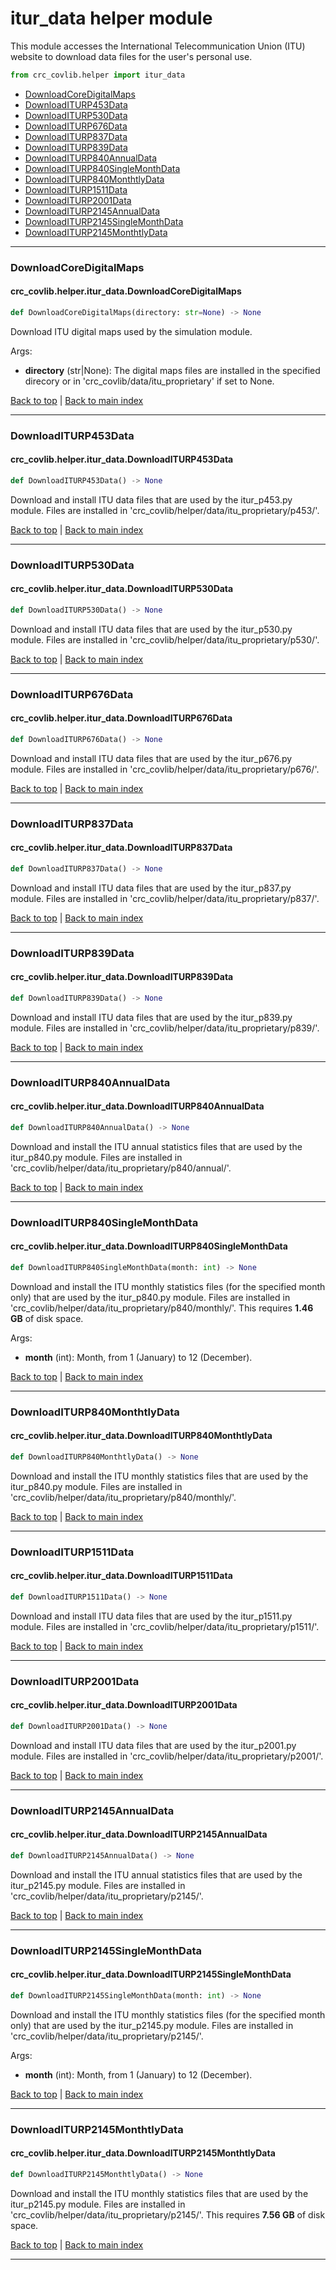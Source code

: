 # itur_data helper module
This module accesses the International Telecommunication Union (ITU) website to download data files for the user's personal use.

```python
from crc_covlib.helper import itur_data
```

- [DownloadCoreDigitalMaps](#downloadcoredigitalmaps)
- [DownloadITURP453Data](#downloaditurp453data)
- [DownloadITURP530Data](#downloaditurp530data)
- [DownloadITURP676Data](#downloaditurp676data)
- [DownloadITURP837Data](#downloaditurp837data)
- [DownloadITURP839Data](#downloaditurp839data)
- [DownloadITURP840AnnualData](#downloaditurp840annualdata)
- [DownloadITURP840SingleMonthData](#downloaditurp840singlemonthdata)
- [DownloadITURP840MonthtlyData](#downloaditurp840singlemonthdata)
- [DownloadITURP1511Data](#downloaditurp1511data)
- [DownloadITURP2001Data](#downloaditurp2001data)
- [DownloadITURP2145AnnualData](#downloaditurp2145annualdata)
- [DownloadITURP2145SingleMonthData](#downloaditurp2145singlemonthdata)
- [DownloadITURP2145MonthtlyData](#downloaditurp2145monthtlydata)

***

### DownloadCoreDigitalMaps
#### crc_covlib.helper.itur_data.DownloadCoreDigitalMaps
```python
def DownloadCoreDigitalMaps(directory: str=None) -> None
```
Download ITU digital maps used by the simulation module.

Args:
- __directory__ (str|None): The digital maps files are installed in the specified direcory or in 'crc_covlib/data/itu_proprietary' if set to None.

[Back to top](#itur_data-helper-module) | [Back to main index](./readme.md#helper-sub-package-api-documentation)

***

### DownloadITURP453Data
#### crc_covlib.helper.itur_data.DownloadITURP453Data
```python
def DownloadITURP453Data() -> None
```
Download and install ITU data files that are used by the itur_p453.py module. Files are installed in 'crc_covlib/helper/data/itu_proprietary/p453/'.

[Back to top](#itur_data-helper-module) | [Back to main index](./readme.md#helper-sub-package-api-documentation)

***

### DownloadITURP530Data
#### crc_covlib.helper.itur_data.DownloadITURP530Data
```python
def DownloadITURP530Data() -> None
```
Download and install ITU data files that are used by the itur_p530.py module. Files are installed in 'crc_covlib/helper/data/itu_proprietary/p530/'.

[Back to top](#itur_data-helper-module) | [Back to main index](./readme.md#helper-sub-package-api-documentation)

***

### DownloadITURP676Data
#### crc_covlib.helper.itur_data.DownloadITURP676Data
```python
def DownloadITURP676Data() -> None
```
Download and install ITU data files that are used by the itur_p676.py module. Files are installed in 'crc_covlib/helper/data/itu_proprietary/p676/'.

[Back to top](#itur_data-helper-module) | [Back to main index](./readme.md#helper-sub-package-api-documentation)

***

### DownloadITURP837Data
#### crc_covlib.helper.itur_data.DownloadITURP837Data
```python
def DownloadITURP837Data() -> None
```
Download and install ITU data files that are used by the itur_p837.py module. Files are installed in 'crc_covlib/helper/data/itu_proprietary/p837/'.

[Back to top](#itur_data-helper-module) | [Back to main index](./readme.md#helper-sub-package-api-documentation)

***

### DownloadITURP839Data
#### crc_covlib.helper.itur_data.DownloadITURP839Data
```python
def DownloadITURP839Data() -> None
```
Download and install ITU data files that are used by the itur_p839.py module. Files are installed in 'crc_covlib/helper/data/itu_proprietary/p839/'.

[Back to top](#itur_data-helper-module) | [Back to main index](./readme.md#helper-sub-package-api-documentation)

***

### DownloadITURP840AnnualData
#### crc_covlib.helper.itur_data.DownloadITURP840AnnualData
```python
def DownloadITURP840AnnualData() -> None
```
Download and install the ITU annual statistics files that are used by the itur_p840.py module. Files are installed in 'crc_covlib/helper/data/itu_proprietary/p840/annual/'.

[Back to top](#itur_data-helper-module) | [Back to main index](./readme.md#helper-sub-package-api-documentation)

***

### DownloadITURP840SingleMonthData
#### crc_covlib.helper.itur_data.DownloadITURP840SingleMonthData
```python
def DownloadITURP840SingleMonthData(month: int) -> None
```
Download and install the ITU monthly statistics files (for the specified month only) that are used by the itur_p840.py module. Files are installed in 'crc_covlib/helper/data/itu_proprietary/p840/monthly/'. This requires **1.46 GB** of disk space.

Args:
- __month__ (int): Month, from 1 (January) to 12 (December).

[Back to top](#itur_data-helper-module) | [Back to main index](./readme.md#helper-sub-package-api-documentation)

***

### DownloadITURP840MonthtlyData
#### crc_covlib.helper.itur_data.DownloadITURP840MonthtlyData
```python
def DownloadITURP840MonthtlyData() -> None
```
Download and install the ITU monthly statistics files that are used by the itur_p840.py module. Files are installed in 'crc_covlib/helper/data/itu_proprietary/p840/monthly/'.

[Back to top](#itur_data-helper-module) | [Back to main index](./readme.md#helper-sub-package-api-documentation)

***

### DownloadITURP1511Data
#### crc_covlib.helper.itur_data.DownloadITURP1511Data
```python
def DownloadITURP1511Data() -> None
```
Download and install ITU data files that are used by the itur_p1511.py module. Files are installed in 'crc_covlib/helper/data/itu_proprietary/p1511/'.

[Back to top](#itur_data-helper-module) | [Back to main index](./readme.md#helper-sub-package-api-documentation)

***

### DownloadITURP2001Data
#### crc_covlib.helper.itur_data.DownloadITURP2001Data
```python
def DownloadITURP2001Data() -> None
```
Download and install ITU data files that are used by the itur_p2001.py module. Files are installed in 'crc_covlib/helper/data/itu_proprietary/p2001/'.

[Back to top](#itur_data-helper-module) | [Back to main index](./readme.md#helper-sub-package-api-documentation)

***

### DownloadITURP2145AnnualData
#### crc_covlib.helper.itur_data.DownloadITURP2145AnnualData
```python
def DownloadITURP2145AnnualData() -> None
```
Download and install the ITU annual statistics files that are used by the itur_p2145.py module. Files are installed in 'crc_covlib/helper/data/itu_proprietary/p2145/'.

[Back to top](#itur_data-helper-module) | [Back to main index](./readme.md#helper-sub-package-api-documentation)

***

### DownloadITURP2145SingleMonthData
#### crc_covlib.helper.itur_data.DownloadITURP2145SingleMonthData
```python
def DownloadITURP2145SingleMonthData(month: int) -> None
```
Download and install the ITU monthly statistics files (for the specified month only) that are used by the itur_p2145.py module. Files are installed in 'crc_covlib/helper/data/itu_proprietary/p2145/'.

Args:
- __month__ (int): Month, from 1 (January) to 12 (December).

[Back to top](#itur_data-helper-module) | [Back to main index](./readme.md#helper-sub-package-api-documentation)

***

### DownloadITURP2145MonthtlyData
#### crc_covlib.helper.itur_data.DownloadITURP2145MonthtlyData
```python
def DownloadITURP2145MonthtlyData() -> None
```
Download and install the ITU monthly statistics files that are used by the itur_p2145.py module. Files are installed in 'crc_covlib/helper/data/itu_proprietary/p2145/'. This requires **7.56 GB** of disk space.

[Back to top](#itur_data-helper-module) | [Back to main index](./readme.md#helper-sub-package-api-documentation)

***
